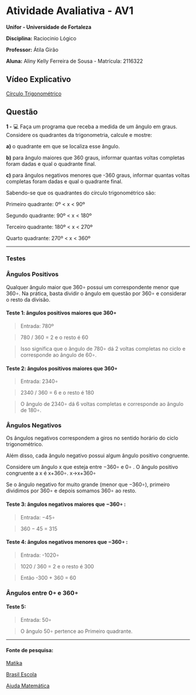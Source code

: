 # Atividade Avaliativa - AV1

**Unifor - Universidade de Fortaleza**

**Disciplina:** Raciocinio Lógico

**Professor:** Átila Girão

**Aluna:** Aliny Kelly Ferreira de Sousa - Matrícula: 2116322


## Vídeo Explicativo

[Círculo Trigonométrico](https://youtu.be/k7WSLRQGUVs)

## Questão
**1 -** :computer: Faça um programa que receba a medida de um ângulo em graus. Considere os quadrantes da
trigonometria, calcule e mostre:

**a)** o quadrante em que se localiza esse ângulo.

**b)** para ângulo maiores que 360 graus, informar quantas voltas completas foram dadas e qual
o quadrante final.

**c)** para ângulos negativos menores que -360 graus, informar quantas voltas completas foram
dadas e qual o quadrante final. 

Sabendo-se que os quadrantes do círculo trigonométrico são:

Primeiro quadrante: 0º < x < 90º

Segundo quadrante: 90º < x < 180º

Terceiro quadrante: 180º < x < 270º

Quarto quadrante: 270º < x < 360º

----------------------------
### Testes

### Ângulos Positivos

Qualquer ângulo maior que 360∘ possui um correspondente menor que 360∘. Na prática, basta dividir o ângulo em questão por 360∘ e considerar o resto da divisão.

#### Teste 1: ângulos positivos maiores que 360∘

> Entrada: 780º

> 780 / 360 = 2 e o resto é 60

> Isso significa que o ângulo de 780∘ dá 2 voltas completas no ciclo e corresponde ao ângulo de 60∘.

#### Teste 2: ângulos positivos maiores que 360∘

> Entrada: 2340∘

> 2340 / 360 = 6 e o resto é 180

> O ângulo de 2340∘ dá 6 voltas completas e corresponde ao ângulo de 180∘.


### Ângulos Negativos

Os ângulos negativos correspondem a giros no sentido horário do ciclo trigonométrico.

Além disso, cada ângulo negativo possui algum ângulo positivo congruente.

Considere um ângulo x que esteja entre −360∘ e  0∘ . O ângulo positivo congruente a x é x+360∘.
x→x+360∘

Se o ângulo negativo for muito grande (menor que −360∘), primeiro dividimos por 360∘ e depois somamos 360∘ ao resto.

#### Teste 3: ângulos negativos maiores que  −360∘ :

> Entrada: −45∘

> 360 − 45 = 315

#### Teste 4: ângulos negativos menores que  −360∘ :

> Entrada: -1020∘

> 1020 / 360 = 2 e o resto é 300

> Então -300 + 360 = 60

### Ângulos entre 0∘ e 360∘

#### Teste 5:

> Entrada: 50∘

> O ângulo 50∘ pertence ao Primeiro quadrante.

----------------------------
#### Fonte de pesquisa:

[Matika](https://matika.com.br/trigonometria-no-ciclo-trigonometrico/o-ciclo-trigonometrico)

[Brasil Escola](https://brasilescola.uol.com.br/matematica/identificando-os-quadrantes-ciclo-trigonometrico.htm)

[Ajuda Matemática](http://www.ajudamatematica.com/viewtopic.php?f=109&t=12832)

